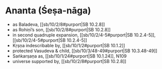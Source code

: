 # Ananta (Śeṣa-nāga)

* as Baladeva, [[sb/10/2/8#purport|SB 10.2.8]]
* as Rohiṇī’s son, [[sb/10/2/8#purport|SB 10.2.8]]
* in second quadruple expansion, [[sb/10/2/4-5#purport|SB 10.2.4-5]], [[sb/10/2/4-5#purport|SB 10.2.4-5]]
* Kṛṣṇa indescribable by, [[sb/10/1/2#purport|SB 10.1.2]]
* protected Vasudeva & child, [[sb/10/3/48-49#purport|SB 10.3.48-49]]
* Saṅkarṣaṇa as, [[sb/10/1/24#purport|SB 10.1.24]], N109
* universe supported by, [[sb/10/2/8#purport|SB 10.2.8]]
